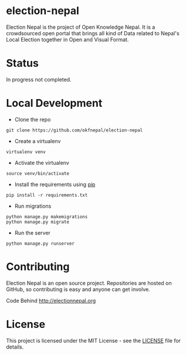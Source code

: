 # election-nepal
  Election Nepal is the project of  Open Knowledge Nepal. It  is a crowdsourced open portal that brings all kind of Data related to Nepal's Local Election together in Open and Visual Format. 
  
# Status
In progress not completed. 

# Local Development
- Clone the repo
```
git clone https://github.com/okfnepal/election-nepal
```

- Create a virtualenv
```
virtualenv venv
```
- Activate the virtualenv
```
source venv/bin/activate
```
- Install the requirements using [pip](https://pip.pypa.io/en/stable/)
```
pip install -r requirements.txt
```
- Run migrations
```
python manage.py makemigrations
python manage.py migrate
```

- Run the server
```
python manage.py runserver
```

# Contributing
 Election Nepal is an open source project. Repositories are hosted on  GitHub, so contributing is  easy and anyone can get involve.
 
  
Code Behind http://electionnepal.org

# License

This project is licensed under the MIT License - see the [LICENSE](LICENSE) file for details.
